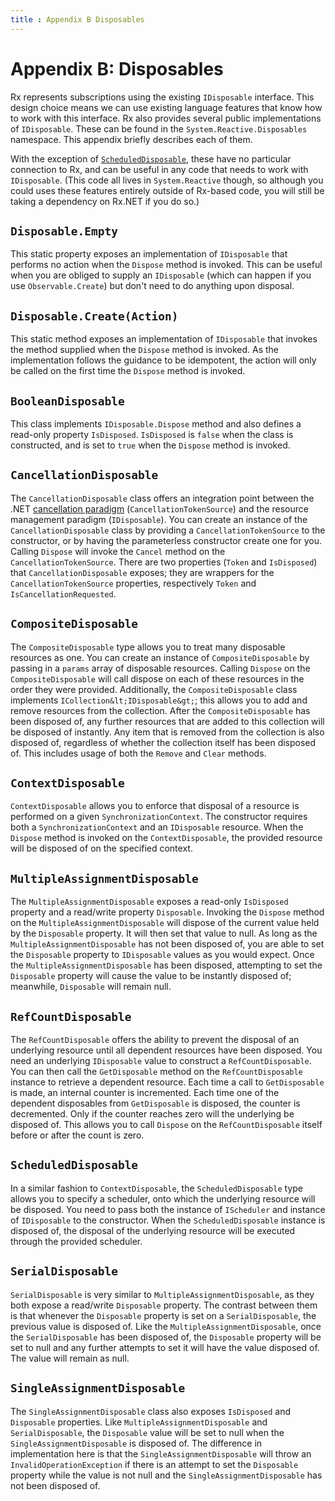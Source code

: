 ```yaml
---
title : Appendix B Disposables
---
```


# Appendix B: Disposables
    
Rx represents subscriptions using the existing `IDisposable` interface. This design choice means we can use existing language features that know how to work with this interface. Rx also provides several public implementations of `IDisposable`. These can be found in the `System.Reactive.Disposables` namespace. This appendix briefly describes each of them.

With the exception of [`ScheduledDisposable`](#scheduleddisposable), these have no particular connection to Rx, and can be useful in any code that needs to work with `IDisposable`. (This code all lives in `System.Reactive` though, so although you could uses these features entirely outside of Rx-based code, you will still be taking a dependency on Rx.NET if you do so.)

## `Disposable.Empty`
This static property exposes an implementation of `IDisposable` that performs no action when the `Dispose` method is invoked. This can be useful when you are obliged to supply an `IDisposable` (which can happen if you use `Observable.Create`) but don't need to do anything upon disposal.

## `Disposable.Create(Action)`

This static method exposes an implementation of `IDisposable` that invokes the method supplied when the `Dispose` method is invoked. As the implementation follows the guidance to be idempotent, the action will only be called on the first time the `Dispose` method is invoked.

## `BooleanDisposable`

This class implements `IDisposable.Dispose` method and also defines a read-only property `IsDisposed`. `IsDisposed` is <code>false</code> when the class is constructed, and is set to <code>true</code> when the `Dispose` method is invoked.

## `CancellationDisposable`

The `CancellationDisposable` class offers an integration point between the .NET [cancellation paradigm](https://learn.microsoft.com/en-us/dotnet/standard/parallel-programming/task-cancellation) (`CancellationTokenSource`) and the resource management paradigm (`IDisposable`). You can create an instance of the `CancellationDisposable` class by providing a `CancellationTokenSource` to the constructor, or by having the parameterless constructor create one for you. Calling `Dispose` will invoke the `Cancel` method on the `CancellationTokenSource`. There are two properties (`Token` and `IsDisposed`) that `CancellationDisposable` exposes; they are wrappers for the `CancellationTokenSource` properties, respectively `Token` and `IsCancellationRequested`.


## `CompositeDisposable`

The `CompositeDisposable` type allows you to treat many disposable resources as one. You can create an instance of `CompositeDisposable` by passing in a <code>params</code> array of disposable resources. Calling `Dispose` on the `CompositeDisposable` will call dispose on each of these resources in the order they were provided. Additionally, the `CompositeDisposable` class implements `ICollection&lt;IDisposable&gt;`; this allows you to add and remove resources from the collection. After the `CompositeDisposable` has been disposed of, any further resources that are added to this collection will be disposed of instantly. Any item that is removed from the collection is also disposed of, regardless of whether the collection itself has been disposed of. This includes usage of both the `Remove` and `Clear` methods.

## `ContextDisposable`
`ContextDisposable` allows you to enforce that disposal of a resource is performed on a given `SynchronizationContext`. The constructor requires both a `SynchronizationContext` and an `IDisposable` resource. When the `Dispose` method is invoked on the `ContextDisposable`, the provided resource will be disposed of on the specified context.

## `MultipleAssignmentDisposable`

The `MultipleAssignmentDisposable` exposes a read-only `IsDisposed` property and a read/write property `Disposable`. Invoking the `Dispose` method on the `MultipleAssignmentDisposable` will dispose of the current value held by the `Disposable` property. It will then set that value to null. As long as the `MultipleAssignmentDisposable` has not been disposed of, you are able to set the `Disposable` property to `IDisposable` values as you would expect. Once the `MultipleAssignmentDisposable` has been disposed, attempting to set the `Disposable` property will cause the value to be instantly disposed of; meanwhile, `Disposable` will remain null.

## `RefCountDisposable`

The `RefCountDisposable` offers the ability to prevent the disposal of an underlying resource until all dependent resources have been disposed. You need an underlying `IDisposable` value to construct a `RefCountDisposable`. You can then call the `GetDisposable` method on the `RefCountDisposable` instance to retrieve a dependent resource. Each time a call to `GetDisposable` is made, an internal counter is incremented. Each time one of the dependent disposables from `GetDisposable` is disposed, the counter is decremented. Only if the counter reaches zero will the underlying be disposed of. This allows you to call `Dispose` on the `RefCountDisposable` itself before or after the count is zero.

## `ScheduledDisposable`

In a similar fashion to `ContextDisposable`, the `ScheduledDisposable` type allows you to specify a scheduler, onto which the underlying resource will be disposed. You need to pass both the instance of `IScheduler` and instance of `IDisposable` to the constructor. When the `ScheduledDisposable` instance is disposed of, the disposal of the underlying resource will be executed through the provided scheduler.

## `SerialDisposable`

`SerialDisposable` is very similar to `MultipleAssignmentDisposable`, as they both expose a read/write `Disposable` property. The contrast between them is that whenever the `Disposable` property is set on a `SerialDisposable`, the previous value is disposed of. Like the `MultipleAssignmentDisposable`, once the `SerialDisposable` has been disposed of, the `Disposable` property will be set to null and any further attempts to set it will have the value disposed of. The value will remain as null.

## `SingleAssignmentDisposable`

The `SingleAssignmentDisposable` class also exposes `IsDisposed` and `Disposable` properties. Like `MultipleAssignmentDisposable` and `SerialDisposable`, the `Disposable` value will be set to null when the `SingleAssignmentDisposable` is disposed of. The difference in implementation here is that the `SingleAssignmentDisposable` will throw an `InvalidOperationException` if there is an attempt to set the `Disposable` property while the value is not null and the `SingleAssignmentDisposable` has not been disposed of.

<!-- 
TODO: we recently made SingleAssignmentDisposableValue public after a request to do so. This also doesn't mention MultipleAssignmentDisposableValue, which has been around for a while.


TODO: ICancelable?

TODO: StableCompositeDisposable?


TODO: fit this in?

```csharp
namespace System.Reactive.Disposables
{
    public static class Disposable
    {
    // Gets the disposable that does nothing when disposed.
    public static IDisposable Empty { get {...} }

    // Creates the disposable that invokes the specified action when disposed.
    public static IDisposable Create(Action dispose)
    {...}
    }
}
```


As you can see it exposes two members: `Empty` and `Create`. The `Empty` method allows you get a stub instance of an `IDisposable` that does nothing when `Dispose()` is called. This is useful for when you need to fulfil an interface requirement that returns an `IDisposable` but you have no specific implementation that is relevant.

The other overload is the `Create` factory method which allows you to pass an `Action` to be invoked when the instance is disposed. The `Create` method will ensure the standard Dispose semantics, so calling `Dispose()` multiple times will only invoke the delegate you provide once:

```csharp
var disposable = Disposable.Create(() => Console.WriteLine("Being disposed."));
Console.WriteLine("Calling dispose...");
disposable.Dispose();
Console.WriteLine("Calling again...");
disposable.Dispose();
```

Output:

```
Calling dispose...
Being disposed.
Calling again...
```

Note that "Being disposed." is only printed once. -->
